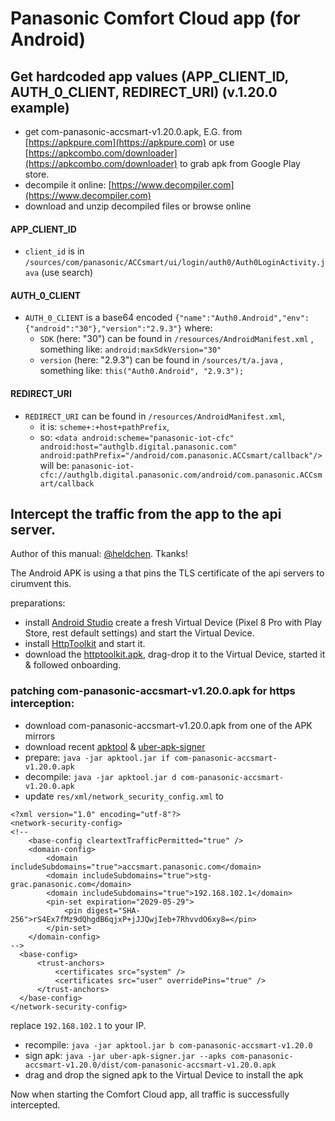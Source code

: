 # Panasonic Comfort Cloud app (for Android)

## Get hardcoded app values (APP_CLIENT_ID, AUTH_0_CLIENT, REDIRECT_URI) (v.1.20.0 example)
- get com-panasonic-accsmart-v1.20.0.apk, E.G. from [https://apkpure.com](https://apkpure.com) or use [https://apkcombo.com/downloader](https://apkcombo.com/downloader) to grab apk from Google Play store.
- decompile it online: [https://www.decompiler.com](https://www.decompiler.com)
- download and unzip decompiled files or browse online

#### APP_CLIENT_ID
- `client_id` is in `/sources/com/panasonic/ACCsmart/ui/login/auth0/Auth0LoginActivity.java` (use search)

#### AUTH_0_CLIENT
- `AUTH_0_CLIENT` is a base64 encoded `{"name":"Auth0.Android","env":{"android":"30"},"version":"2.9.3"}` where: 
    - `SDK` (here: "30") can be found in `/resources/AndroidManifest.xml` , something like: `android:maxSdkVersion="30"`
    - `version` (here: "2.9.3") can be found in `/sources/t/a.java` , something like: `this("Auth0.Android", "2.9.3");`

#### REDIRECT_URI
- `REDIRECT_URI` can be found in `/resources/AndroidManifest.xml`,
    - it is: `scheme+:+host+pathPrefix`,
    - so: `<data android:scheme="panasonic-iot-cfc" android:host="authglb.digital.panasonic.com" android:pathPrefix="/android/com.panasonic.ACCsmart/callback"/>` will be: `panasonic-iot-cfc://authglb.digital.panasonic.com/android/com.panasonic.ACCsmart/callback`

## Intercept the traffic from the app to the api server. 
Author of this manual: [@heldchen](https://github.com/heldchen). Tkanks!

The Android APK is using a <network-security-config> that pins the TLS certificate of the api servers to cirumvent this.

preparations:

- install [Android Studio](https://developer.android.com/studio) create a fresh Virtual Device (Pixel 8 Pro with Play Store, rest default settings) and start the Virtual Device.
- install [HttpToolkit](https://httptoolkit.com) and start it.
- download the [httptoolkit.apk](https://github.com/httptoolkit/httptoolkit-android/releases/tag/v1.3.12), drag-drop it to the Virtual Device, started it & followed onboarding.

### patching com-panasonic-accsmart-v1.20.0.apk for https interception:

- download com-panasonic-accsmart-v1.20.0.apk from one of the APK mirrors
- download recent [apktool](https://apktool.org) & [uber-apk-signer](https://github.com/patrickfav/uber-apk-signer)
- prepare: `java -jar apktool.jar if com-panasonic-accsmart-v1.20.0.apk`
- decompile: `java -jar apktool.jar d com-panasonic-accsmart-v1.20.0.apk`
- update `res/xml/network_security_config.xml` to

```
<?xml version="1.0" encoding="utf-8"?>
<network-security-config>
<!--
    <base-config cleartextTrafficPermitted="true" />
    <domain-config>
        <domain includeSubdomains="true">accsmart.panasonic.com</domain>
        <domain includeSubdomains="true">stg-grac.panasonic.com</domain>
        <domain includeSubdomains="true">192.168.102.1</domain>
        <pin-set expiration="2029-05-29">
            <pin digest="SHA-256">rS4Ex7fMz9dQhgdB6qjxP+jJJQwjIeb+7RhvvdO6xy8=</pin>
        </pin-set>
    </domain-config>
-->
  <base-config>
      <trust-anchors>
          <certificates src="system" />
          <certificates src="user" overridePins="true" />
      </trust-anchors>
  </base-config>
</network-security-config>
```
replace `192.168.102.1` to your IP.

- recompile: `java -jar apktool.jar b com-panasonic-accsmart-v1.20.0`
- sign apk: `java -jar uber-apk-signer.jar --apks com-panasonic-accsmart-v1.20.0/dist/com-panasonic-accsmart-v1.20.0.apk`
- drag and drop the signed apk to the Virtual Device to install the apk

Now when starting the Comfort Cloud app, all traffic is successfully intercepted.
